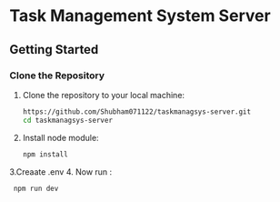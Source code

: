 # Task Management System Server

## Getting Started

### Clone the Repository
1. Clone the repository to your local machine:
   ```bash
   https://github.com/Shubham071122/taskmanagsys-server.git
   cd taskmanagsys-server
2. Install node module:
   ```bash
   npm install
3.Creaate .env
4. Now run :
   ```bash
    npm run dev
